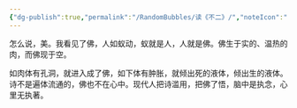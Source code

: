 ```yaml
---
{"dg-publish":true,"permalink":"/RandomBubbles/读《不二》/","noteIcon":""}
---
```


怎么说，美。我看见了佛，人如蚁动，蚁就是人，人就是佛。佛生于实的、温热的肉，而佛现于空。

如肉体有孔洞，就进入成了佛，如下体有肿胀，就倾出死的液体，倾出生的液体。诗不是遍体流通的，佛也不在心中。现代人把诗滥用，把佛了悟，脑中是执念，心里无执著。